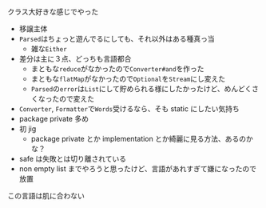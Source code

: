 クラス大好きな感じでやった

+ 移譲主体
+ `Parsed`はちょっと遊んでるにしても、それ以外はある種真っ当
  + 雑な`Either`
+ 差分は主に３点、どっちも言語都合
  + まともな`reduce`がなかったので`Converter#and`を作った
  + まともな`flatMap`がなかったので`Optional`を`Stream`にし変えた
  + `Parsed`の`error`は`List`にして貯められる様にしたかったけど、めんどくさくなったので変えた
+ `Converter`, `Formatter`で`Words`受けるなら、そも static にしたい気持ち
+ package private 多め
+ 初 jig
  + package private とか implementation とか綺麗に見る方法、あるのかな？
+ safe は失敗とは切り離されている
+ non empty list までやろうと思ったけど、言語があれすぎて嫌になったので放置

この言語は肌に合わない

